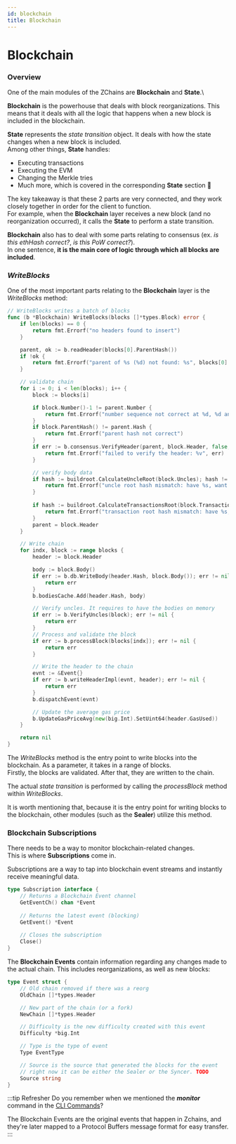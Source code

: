 ```yaml
---
id: blockchain
title: Blockchain
---
```


# Blockchain

### Overview

One of the main modules of the ZChains are **Blockchain** and **State**.\


**Blockchain** is the powerhouse that deals with block reorganizations. This means that it deals with all the logic that happens when a new block is included in the blockchain.

**State** represents the _state transition_ object. It deals with how the state changes when a new block is included.\
Among other things, **State** handles:

* Executing transactions
* Executing the EVM
* Changing the Merkle tries
* Much more, which is covered in the corresponding **State** section 🙂

The key takeaway is that these 2 parts are very connected, and they work closely together in order for the client to function.\
For example, when the **Blockchain** layer receives a new block (and no reorganization occurred), it calls the **State** to perform a state transition.

**Blockchain** also has to deal with some parts relating to consensus (ex. _is this ethHash correct?_, _is this PoW correct?_).\
In one sentence, **it is the main core of logic through which all blocks are included**.

### _WriteBlocks_

One of the most important parts relating to the **Blockchain** layer is the _WriteBlocks_ method:

```go
// WriteBlocks writes a batch of blocks
func (b *Blockchain) WriteBlocks(blocks []*types.Block) error {
	if len(blocks) == 0 {
		return fmt.Errorf("no headers found to insert")
	}

	parent, ok := b.readHeader(blocks[0].ParentHash())
	if !ok {
		return fmt.Errorf("parent of %s (%d) not found: %s", blocks[0].Hash().String(), blocks[0].Number(), blocks[0].ParentHash())
	}

	// validate chain
	for i := 0; i < len(blocks); i++ {
		block := blocks[i]

		if block.Number()-1 != parent.Number {
			return fmt.Errorf("number sequence not correct at %d, %d and %d", i, block.Number(), parent.Number)
		}
		if block.ParentHash() != parent.Hash {
			return fmt.Errorf("parent hash not correct")
		}
		if err := b.consensus.VerifyHeader(parent, block.Header, false, true); err != nil {
			return fmt.Errorf("failed to verify the header: %v", err)
		}

		// verify body data
		if hash := buildroot.CalculateUncleRoot(block.Uncles); hash != block.Header.Sha3Uncles {
			return fmt.Errorf("uncle root hash mismatch: have %s, want %s", hash, block.Header.Sha3Uncles)
		}
		
		if hash := buildroot.CalculateTransactionsRoot(block.Transactions); hash != block.Header.TxRoot {
			return fmt.Errorf("transaction root hash mismatch: have %s, want %s", hash, block.Header.TxRoot)
		}
		parent = block.Header
	}

	// Write chain
	for indx, block := range blocks {
		header := block.Header

		body := block.Body()
		if err := b.db.WriteBody(header.Hash, block.Body()); err != nil {
			return err
		}
		b.bodiesCache.Add(header.Hash, body)

		// Verify uncles. It requires to have the bodies on memory
		if err := b.VerifyUncles(block); err != nil {
			return err
		}
		// Process and validate the block
		if err := b.processBlock(blocks[indx]); err != nil {
			return err
		}

		// Write the header to the chain
		evnt := &Event{}
		if err := b.writeHeaderImpl(evnt, header); err != nil {
			return err
		}
		b.dispatchEvent(evnt)

		// Update the average gas price
		b.UpdateGasPriceAvg(new(big.Int).SetUint64(header.GasUsed))
	}

	return nil
}
```

The _WriteBlocks_ method is the entry point to write blocks into the blockchain. As a parameter, it takes in a range of blocks.\
Firstly, the blocks are validated. After that, they are written to the chain.

The actual _state transition_ is performed by calling the _processBlock_ method within _WriteBlocks_.

It is worth mentioning that, because it is the entry point for writing blocks to the blockchain, other modules (such as the **Sealer**) utilize this method.

### Blockchain Subscriptions

There needs to be a way to monitor blockchain-related changes.\
This is where **Subscriptions** come in.

Subscriptions are a way to tap into blockchain event streams and instantly receive meaningful data.

```go
type Subscription interface {
    // Returns a Blockchain Event channel
	GetEventCh() chan *Event
	
	// Returns the latest event (blocking)
	GetEvent() *Event
	
	// Closes the subscription
	Close()
}
```

The **Blockchain Events** contain information regarding any changes made to the actual chain. This includes reorganizations, as well as new blocks:

```go
type Event struct {
	// Old chain removed if there was a reorg
	OldChain []*types.Header

	// New part of the chain (or a fork)
	NewChain []*types.Header

	// Difficulty is the new difficulty created with this event
	Difficulty *big.Int

	// Type is the type of event
	Type EventType

	// Source is the source that generated the blocks for the event
	// right now it can be either the Sealer or the Syncer. TODO
	Source string
}
```

:::tip Refresher Do you remember when we mentioned the _**monitor**_ command in the [CLI Commands](../../get-started/cli-command.md)?

The Blockchain Events are the original events that happen in Zchains, and they're later mapped to a Protocol Buffers message format for easy transfer. :::

